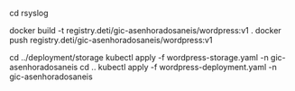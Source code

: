 cd rsyslog

docker build -t registry.deti/gic-asenhoradosaneis/wordpress:v1 .
docker push registry.deti/gic-asenhoradosaneis/wordpress:v1


cd ../deployment/storage
kubectl apply -f wordpress-storage.yaml -n gic-asenhoradosaneis
cd ..
kubectl apply -f wordpress-deployment.yaml -n gic-asenhoradosaneis


